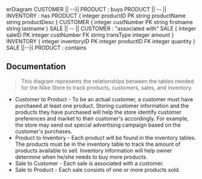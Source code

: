erDiagram
    CUSTOMER || --}| PRODUCT : buys
    PRODUCT || -- || INVENTORY : has
    PRODUCT {
        integer productID PK
        string  productName
        string  productDesc
    } 
    CUSTOMER {
        integer custNumber PK
        string firstname
        string lastname
  }
    SALE || -- || CUSTOMER : "associated with"
  SALE {
        integer saleID  PK
        integer custNumber FK
        string  transType
        integer amount
  }
  INVENTORY {
        integer  inventoryID PK
        integer productID FK
        integer quantity
  }
  SALE ||--|{ PRODUCT : contains

  ## Documentation
  > This diagram represents the relationships between the tables needed for the Nike Store to track products, customers, sales, and inventory.
  * Customer to Product - To be an actual customer, a customer must have purchased at least one product.  Storing customer information and 
  the products they have purchased will help the store identify customer preferences and market to their customer's accordingly. For example, the store may
  send out special advertising campaign based on the customer's purchases. 
  * Product to Inventory - Each product will be found in the inventory tables.  The products must be in the inventory table to track the amount of products available to sell. Inventory information will help owner determine when he/she needs to buy more products.
  * Sale to Customer - Each sale is associated with a customer.
  * Sale to Product - Each sale consists of one or more products sold.
